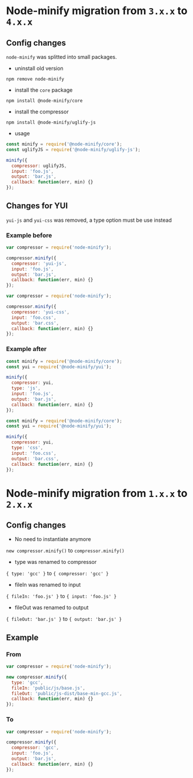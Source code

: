 # Node-minify migration from `3.x.x` to `4.x.x`

## Config changes

`node-minify` was splitted into small packages.

- uninstall old version

`npm remove node-minify`

- install the `core` package

`npm install @node-minify/core`

- install the compressor

`npm install @node-minify/uglify-js`

- usage

```js
const minify = require('@node-minify/core');
const uglifyJS = require('@node-minify/uglify-js');

minify({
  compressor: uglifyJS,
  input: 'foo.js',
  output: 'bar.js',
  callback: function(err, min) {}
});
```

## Changes for YUI

`yui-js` and `yui-css` was removed, a type option must be use instead

### Example before

```js
var compressor = require('node-minify');

compressor.minify({
  compressor: 'yui-js',
  input: 'foo.js',
  output: 'bar.js',
  callback: function(err, min) {}
});
```

```js
var compressor = require('node-minify');

compressor.minify({
  compressor: 'yui-css',
  input: 'foo.css',
  output: 'bar.css',
  callback: function(err, min) {}
});
```

### Example after

```js
const minify = require('@node-minify/core');
const yui = require('@node-minify/yui');

minify({
  compressor: yui,
  type: 'js',
  input: 'foo.js',
  output: 'bar.js',
  callback: function(err, min) {}
});
```

```js
const minify = require('@node-minify/core');
const yui = require('@node-minify/yui');

minify({
  compressor: yui,
  type: 'css',
  input: 'foo.css',
  output: 'bar.css',
  callback: function(err, min) {}
});
```

# Node-minify migration from `1.x.x` to `2.x.x`

## Config changes

- No need to instantiate anymore

`new compressor.minify()` to `compressor.minify()`

- type was renamed to compressor

`{ type: 'gcc' }` to `{ compressor: 'gcc' }`

- fileIn was renamed to input

`{ fileIn: 'foo.js' }` to `{ input: 'foo.js' }`

- fileOut was renamed to output

`{ fileOut: 'bar.js' }` to `{ output: 'bar.js' }`

## Example

### From

```js
var compressor = require('node-minify');

new compressor.minify({
  type: 'gcc',
  fileIn: 'public/js/base.js',
  fileOut: 'public/js-dist/base-min-gcc.js',
  callback: function(err, min) {}
});
```

### To

```js
var compressor = require('node-minify');

compressor.minify({
  compressor: 'gcc',
  input: 'foo.js',
  output: 'bar.js',
  callback: function(err, min) {}
});
```
